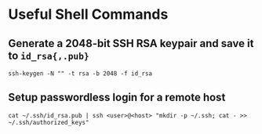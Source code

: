 # Useful Shell Commands

## Generate a 2048-bit SSH RSA keypair and save it to `id_rsa{,.pub}`

`ssh-keygen -N "" -t rsa -b 2048 -f id_rsa`

## Setup passwordless login for a remote host

`cat ~/.ssh/id_rsa.pub | ssh <user>@<host> "mkdir -p ~/.ssh; cat - >> ~/.ssh/authorized_keys"`
